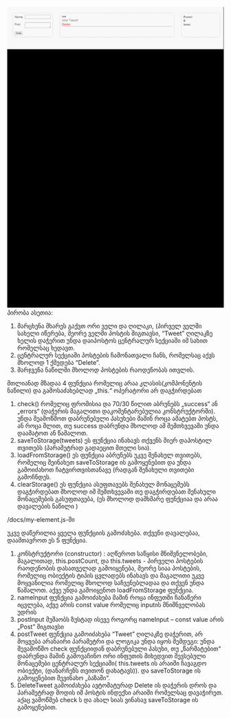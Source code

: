 ![img_1.png](img_1.png)
პირობა ასეთია:
1.	მარცხენა მხარეს გაქვთ ორი ველი და ღილაკი, (პირველ ველში სახელი იწერება, მეორე ველში პოსტის შიგთავსი, “Tweet” ღილაკზე ხელის დაჭერით უნდა დაიპოსტოს ცენტრალურ სექციაში იმ სახით რომელსაც ხედავთ.
2.	ცენტრალურ სექციაში პოსტების ჩამონათვალი ჩანს, რომელსაც აქვს მხოლოდ 1 ქმედება “Delete”.
3.	მარჯვენა ნაწილში მხოლოდ პოსტების რაოდენობას ითვლის.

მთლიანად მზადაა 4 ფუნქცია რომელიც არაა კლასის(კომპონენტის ნაწილი) და გამოსაძახებლად „this.“ ოპერატორი არ დაგჭირდებათ
1.	check() რომელიც ფრომისია და 70/30 წილით აბრუნებს „success“ ან „errors“ (დაჭერის მაგალითი დაკომენტარებულია კონსტრუქტორში). უნდა შეამოწმოთ დაბრუნებული პასუხები მაშინ როცა ამატებთ პოსტს, ან როცა შლით, თუ success დაბრუნდა მხოლოდ ამ შემთხვევაში უნდა დაამატოთ ან წაშალოთ.
2.	saveToStorage(tweets) ეს ფუნქცია ინახავს თქვენს მიერ დაპოსტილ თვითებს (პარამეტრად გადაეცით მთელი სია).
3.	loadFromStorage() ეს ფუნქცია აბრუნებს უკვე შენახულ თვითებს, რომელიც შეინახეთ saveToStorage ის გამოყენებით და უნდა გამოიძახოთ ჩატვირთვისთანავე (რადგან შენახული თვითები გამოჩნდეს.
4.	clearStorage() ეს ფუნქცია ასუფთავებს შენახულ მონაცემებს დაგჭირდებათ მხოლოდ იმ შემთხვევაში თუ დაგჭირდებათ შენახული მონაცემების გასუფთავება, (ეს მხოლოდ დამხმარე ფუნქციაა და არაა დავალების ნაწილი )

/docs/my-element.js-ში 

უკვე დაწერილია ყველა ფუნქციის გამოძახება. თქვენი დავალებაა, დაამთავროთ ეს 5 ფუნქცია.
1.	კონსტრუქტორი (constructor)  : აღწეროთ საწყისი მნიშვნელობები, მაგალითად, this.postCount, და this.tweets - პირველი პოსტების რაოდენობის დასათველად გამოიყენება, მეორე სიაა პოსტების, რომელიც ობიექტის ტიპის ცვლადებს ინახავს და მაგალითი უკვე მოყვანილია რომელიც მხოლოდ საჩვენებლადაა და თქვენ უნდა წაშალოთ. აქვე უნდა გამოიყენოთ loadFromStorage ფუნქცია.
2.	nameInput ფუნქცია გამოიძახება მაშინ როცა ინფუთში ჩანაწერი იცვლება,
      აქვე არის const value რომელიც inputის მნიშნველობას უდრის
3.	postInput მუშაობს ზუსტად ისევე როგორც nameInput – const value არის „Post” შიგთავსი
4.	postTweet ფუნქცია გამოიძახება “Tweet” ღილაკზე დაჭერით, არ მოყვება არანაირი პარამეტრი და ლოგიკა უნდა იყოს შემდეგი:
      უნდა შევამოწმო check ფუნქციიდან დაბრუნებული პასუხი, თუ „წარმატებით“ დაბრუნდა მაშინ გამოვაჩინო ორი ინფუთის მიხედვით შევსებული მონაცემები ცენტრალურ სექციაში( this.tweets ის არაიში ჩავაგდო ობიექტი, (დანარჩენს თვითონ დახატავს)). და saveToStorage ის გამოყენებით შევინახო „ბაზაში“.
5.	DeleteTweet გამოიძახება ავტომატურად Delete ის დაჭერის დროს და პარამეტრად მოდის იმ პოსტის ინდექსი არაიში რომელსაც დავაჭირეთ. აქაც ვამოწმებ check ს და ახალ სიას ვინახავ saveToStorage ის გამოყენებით.
